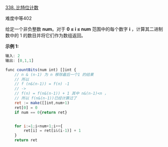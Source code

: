 [338. 比特位计数](https://leetcode-cn.com/problems/counting-bits/)

难度中等402

给定一个非负整数 **num**。对于 **0 ≤ i ≤ num** 范围中的每个数字 **i** ，计算其二进制数中的 1 的数目并将它们作为数组返回。

**示例 1:**

```javascript
输入: 2
输出: [0,1,1]
```

```javascript
func countBits(num int) []int {
    // n & (n-1) 为 n 移除最后一个1 的结果
    // 所以
    // f (n&(n-1)) = f(n) -1 
    // ->
    // f(n) = f(n&(n-1)) + 1 其中 n&(n-1)<n ，
    // 所以 f(n&(n-1))已经计算过了
    ret := make([]int,num+1)
    ret[0] = 0
    if num == 0{return ret}


    for i:=1;i<num+1;i++{
        ret[i] = ret[i&(i-1)] + 1
    }
    return ret

```